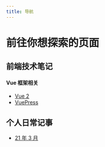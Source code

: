 ```yaml
---
title: 导航
---
```


# 前往你想探索的页面

## 前端技术笔记

#### Vue 框架相关

- [Vue 2](/%E5%89%8D%E7%AB%AF%E6%8A%80%E6%9C%AF/Vue2/01.Vue%20%E6%98%AF%E4%BB%80%E4%B9%88.html)
- [VuePress](/%E5%89%8D%E7%AB%AF%E6%8A%80%E6%9C%AF/VuePress/01.%E9%83%A8%E7%BD%B2%E4%B8%80%E4%B8%AAVuePress%E7%BD%91%E7%AB%99.html)

## 个人日常记事

- [21 年 3 月](/%E4%B8%AA%E4%BA%BA%E8%AE%B0%E4%BA%8B/0.21%E5%B9%B43%E6%9C%88/%E5%BB%BA%E7%AB%99%E6%84%9F%E6%83%B3.html)
